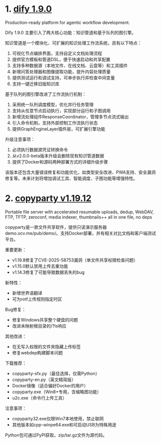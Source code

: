 
# 1. [dify 1.9.0](https://github.com/langgenius/dify/releases/tag/1.9.0)  
Production-ready platform for agentic workflow development.

Dify 1.9.0 主要引入了两大核心功能：知识管道和基于队列的图引擎。

知识管道是一个模块化、可扩展的知识处理工作流系统，具有以下特点：
1. 可视化节点编排界面，支持自定义文档处理流程
2. 提供官方模板和管道DSL，便于快速启动和共享配置
3. 支持多种数据源（本地文件、在线文档、云盘等）和工具插件
4. 新增问答处理器和图像提取功能，提升内容处理质量
5. 提供测试运行和调试支持，可单步执行并检查中间变量
6. 支持一键迁移旧版知识库

基于队列的图引擎改进了工作流执行机制：
1. 采用统一队列调度模型，优化并行任务管理
2. 支持从任意节点启动执行，实现部分运行和子图调用
3. 新增流处理组件ResponseCoordinator，管理多节点流式输出
4. 引入命令机制，支持外部控制工作流执行状态
5. 提供GraphEngineLayer插件层，可扩展引擎功能

升级注意事项：
1. 必须执行数据源凭证转换命令
2. 从v2.0.0-beta版本升级会删除现有知识管道数据
3. 提供了Docker和源码两种部署方式的详细升级步骤

该版本还包含大量错误修复和功能优化，如类型安全改进、PWA支持、安全漏洞修复等。未来计划将增加调试工具、智能调度、子图功能等增强特性。

# 2. [copyparty v1.19.12](https://github.com/9001/copyparty/releases/tag/v1.19.12)  
Portable file server with accelerated resumable uploads, dedup, WebDAV, FTP, TFTP, zeroconf, media indexer, thumbnails++ all in one file, no deps

copyparty是一款文件共享软件，提供只读演示服务器demo.ocv.me/pub/demo/。支持Docker部署，并有相关对比文档和客户端测试平台。

重要更新：
- v1.19.8修复了CVE-2025-58753漏洞（单文件共享权限检查问题）
- v1.15.0默认禁用上传去重功能
- v1.14.3修复了可能导致数据丢失的bug

新特性：
- 新增世界语翻译
- 可为rotf上传规则指定时区

Bug修复：
- 修复Windows共享整个硬盘的问题
- 改进未映射根目录的/?ls响应

其他改进：
- 在无写入权限的文件夹隐藏上传标签
- 修复webdep构建脚本问题

下载推荐：
- copyparty-sfx.py（最佳选择，仅需Python）
- copyparty-en.py（英文精简版）
- Docker镜像（适合偏好Docker的用户）
- copyparty.exe（Win8+专用，含缩略图功能）
- u2c.exe（命令行上传工具）

注意事项：
- copyparty32.exe仅限Win7本地使用，禁止联网
- 其他版本如cpp-winpe64.exe和可启动USB为特殊用途

Python包可通过PyPI获取，zip/tar.gz文件为源代码。

